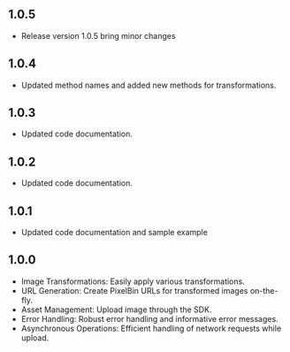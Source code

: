 ## 1.0.5

- Release version 1.0.5 bring minor changes

## 1.0.4

- Updated method names and added new methods for transformations.

## 1.0.3

- Updated code documentation.

## 1.0.2

- Updated code documentation.

## 1.0.1

- Updated code documentation and sample example

## 1.0.0

- Image Transformations: Easily apply various transformations.
- URL Generation: Create PixelBin URLs for transformed images on-the-fly.
- Asset Management: Upload image through the SDK.
- Error Handling: Robust error handling and informative error messages.
- Asynchronous Operations: Efficient handling of network requests while upload.
